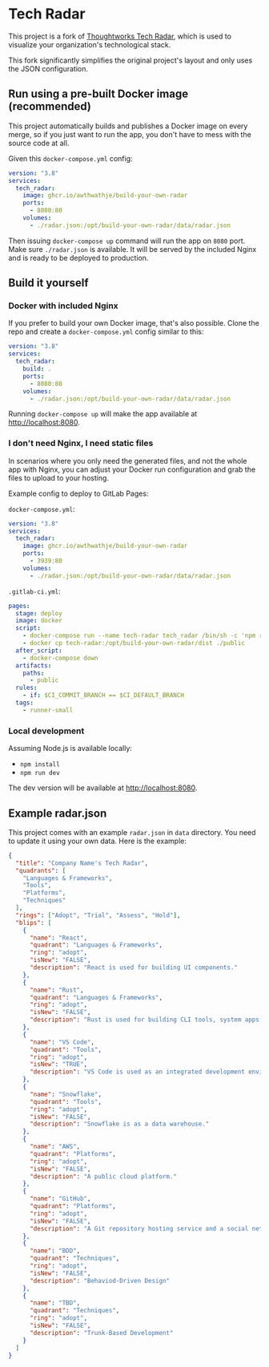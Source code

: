 # Tech Radar

This project is a fork of [Thoughtworks Tech Radar](https://github.com/thoughtworks/build-your-own-radar), which is used to visualize your organization's technological stack.

This fork significantly simplifies the original project's layout and only uses the JSON configuration.

## Run using a pre-built Docker image (recommended)

This project automatically builds and publishes a Docker image on every merge, so if you just want to run the app, you don't have to mess with the source code at all.

Given this `docker-compose.yml` config:

```yaml
version: "3.8"
services:
  tech_radar:
    image: ghcr.io/awthwathje/build-your-own-radar
    ports:
      - 8080:80
    volumes:
      - ./radar.json:/opt/build-your-own-radar/data/radar.json
```

Then issuing `docker-compose up` command will run the app on `8080` port. Make sure `./radar.json` is available. It will be served by the included Nginx and is ready to be deployed to production.

## Build it yourself

### Docker with included Nginx

If you prefer to build your own Docker image, that's also possible. Clone the repo and create a `docker-compose.yml` config similar to this:

```yaml
version: "3.8"
services:
  tech_radar:
    build: .
    ports:
      - 8080:80
    volumes:
      - ./radar.json:/opt/build-your-own-radar/data/radar.json
```

Running `docker-compose up` will make the app available at <http://localhost:8080>.

### I don't need Nginx, I need static files

In scenarios where you only need the generated files, and not the whole app with Nginx, you can adjust your Docker run configuration and grab the files to upload to your hosting.

Example config to deploy to GitLab Pages:

`docker-compose.yml`:

```yaml
version: "3.8"
services:
  tech_radar:
    image: ghcr.io/awthwathje/build-your-own-radar
    ports:
      - 3939:80
    volumes:
      - ./radar.json:/opt/build-your-own-radar/data/radar.json
```

`.gitlab-ci.yml`:

```yaml
pages:
  stage: deploy
  image: docker
  script:
    - docker-compose run --name tech-radar tech_radar /bin/sh -c 'npm run build:prod'
    - docker cp tech-radar:/opt/build-your-own-radar/dist ./public
  after_script:
    - docker-compose down
  artifacts:
    paths:
      - public
  rules:
    - if: $CI_COMMIT_BRANCH == $CI_DEFAULT_BRANCH
  tags:
    - runner-small
```

### Local development

Assuming Node.js is available locally:

- `npm install`
- `npm run dev`

The dev version will be available at <http://localhost:8080>.

## Example radar.json

This project comes with an example `radar.json` in `data` directory. You need to update it using your own data. Here is the example:

```json
{
  "title": "Company Name's Tech Radar",
  "quadrants": [
    "Languages & Frameworks",
    "Tools",
    "Platforms",
    "Techniques"
  ],
  "rings": ["Adopt", "Trial", "Assess", "Hold"],
  "blips": [
    {
      "name": "React",
      "quadrant": "Languages & Frameworks",
      "ring": "adopt",
      "isNew": "FALSE",
      "description": "React is used for building UI components."
    },
    {
      "name": "Rust",
      "quadrant": "Languages & Frameworks",
      "ring": "adopt",
      "isNew": "FALSE",
      "description": "Rust is used for building CLI tools, system apps and backend services."
    },
    {
      "name": "VS Code",
      "quadrant": "Tools",
      "ring": "adopt",
      "isNew": "TRUE",
      "description": "VS Code is used as an integrated development environment."
    },
    {
      "name": "Snowflake",
      "quadrant": "Tools",
      "ring": "adopt",
      "isNew": "FALSE",
      "description": "Snowflake is as a data warehouse."
    },
    {
      "name": "AWS",
      "quadrant": "Platforms",
      "ring": "adopt",
      "isNew": "FALSE",
      "description": "A public cloud platform."
    },
    {
      "name": "GitHub",
      "quadrant": "Platforms",
      "ring": "adopt",
      "isNew": "FALSE",
      "description": "A Git repository hosting service and a social network for developers."
    },
    {
      "name": "BDD",
      "quadrant": "Techniques",
      "ring": "adopt",
      "isNew": "FALSE",
      "description": "Behaviod-Driven Design"
    },
    {
      "name": "TBD",
      "quadrant": "Techniques",
      "ring": "adopt",
      "isNew": "FALSE",
      "description": "Trunk-Based Development"
    }
  ]
}
```
